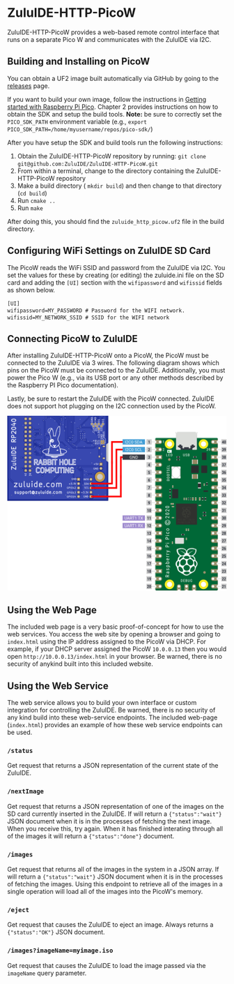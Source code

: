 # ZuluIDE-HTTP-PicoW
ZuluIDE-HTTP-PicoW provides a web-based remote control interface that runs on a separate Pico W and communicates with the ZuluIDE via I2C.

## Building and Installing on PicoW

You can obtain a UF2 image built automatically via GitHub by going to the [releases](https://github.com/ZuluIDE/ZuluIDE-HTTP-PicoW/releases) page.

If you want to build your own image, follow the instructions in [Getting started with Raspberry Pi Pico](https://datasheets.raspberrypi.com/pico/getting-started-with-pico.pdf). Chapter 2 provides instructions on how to obtain the SDK and setup the build tools. **Note:** be sure to correctly set the `PICO_SDK_PATH` environment variable (e.g., `export PICO_SDK_PATH=/home/myusername/repos/pico-sdk/`)

After you have setup the SDK and build tools run the following instructions:

1. Obtain the ZuluIDE-HTTP-PicoW repository by running: `git clone git@github.com:ZuluIDE/ZuluIDE-HTTP-PicoW.git`
2. From within a terminal, change to the directory containing the ZuluIDE-HTTP-PicoW repository
3. Make a build directory ( `mkdir build`) and then change to that directory (`cd build`)
4. Run `cmake ..`
5. Run `make`

After doing this, you should find the `zuluide_http_picow.uf2` file in the build directory.

## Configuring WiFi Settings on ZuluIDE SD Card

The PicoW reads the WiFi SSID and password from the ZuluIDE via I2C. You set the values for these by creating (or editing) the zuluide.ini file on the SD card and adding the `[UI]` section with the `wifipassword` and `wifissid` fields as shown below.


    [UI]
    wifipassword=MY_PASSWORD # Password for the WIFI network.
    wifissid=MY_NETWORK_SSID # SSID for the WIFI network


## Connecting PicoW to ZuluIDE

After installing ZuluIDE-HTTP-PicoW onto a PicoW, the PicoW must be connected to the ZuluIDE via 3 wires. The following diagram shows which pins on the PicoW must be connected to the ZuluIDE. Additionally, you must power the Pico W (e.g., via its USB port or any other methods described by the Raspberry PI Pico documentation).

Lastly, be sure to restart the ZuluIDE with the PicoW connected. ZuluIDE does not support hot plugging on the I2C connection used by the PicoW.

![Wiring PicoW to ZuluIDE [^1] ](pico-pinout-zuluide.svg)

## Using the Web Page

The included web page is a very basic proof-of-concept for how to use the web services. You access the web site by opening a browser and going to `index.html` using the IP address assigned to the PicoW via DHCP. For example, if your DHCP server assigned the PicoW `10.0.0.13` then you would open `http://10.0.0.13/index.html` in your browser. Be warned, there is no security of anykind built into this included website.

## Using the Web Service

The web service allows you to build your own interface or custom integration for controlling the ZuluIDE. Be warned, there is no security of any kind build into these web-service endpoints. The included web-page (`index.html`) provides an example of how these web service endpoints can be used.

### `/status`

Get request that returns a JSON representation of the current state of the ZuluIDE.

### `/nextImage`

Get request that returns a JSON representation of one of the images on the SD card currently inserted in the ZuluIDE. If will return a `{"status":"wait"}` JSON document when it is in the processes of fetching the next image. When you receive this, try again. When it has finished interating through all of the images it will return a `{"status":"done"}` document.

### `/images`

Get request that returns all of the images in the system in a JSON array. If will return a `{"status":"wait"}` JSON document when it is in the processes of fetching the images. Using this endpoint to retrieve all of the images in a single operation will load all of the images into the PicoW's memory.

### `/eject`

Get request that causes the ZuluIDE to eject an image. Always returns a `{"status":"OK"}` JSON document.

### `/images?imageName=myimage.iso`

Get request that causes the ZuluIDE to load the image passed via the `imageName` query parameter.

[^1]: Pico Pinout image is © 2012-2024 Raspberry Pi Ltd and is licensed under a [Creative Commons Attribution-ShareAlike 4.0 International](https://creativecommons.org/licenses/by-sa/4.0/) (CC BY-SA) licence.
